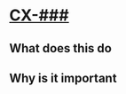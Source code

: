 # [CX-###](https://hoopla.atlassian.net/browse/CX-###)

## What does this do
<!-- Description, of what this PR does -->

## Why is it important
<!-- Description, of why this PR is needed -->


